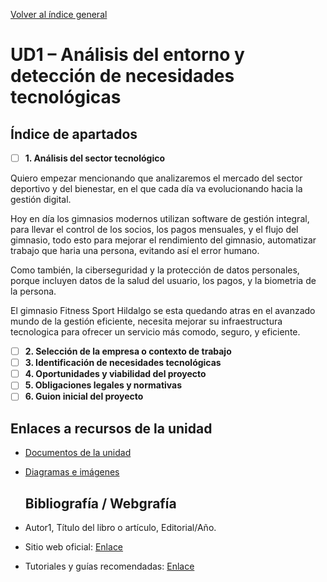 [Volver al índice general](../README.md)

# UD1 – Análisis del entorno y detección de necesidades tecnológicas

## Índice de apartados

- [ ] **1. Análisis del sector tecnológico**

Quiero empezar mencionando que analizaremos el mercado del sector deportivo y del bienestar, en el que cada día 
va evolucionando hacia la gestión digital.

Hoy en día los gimnasios modernos utilizan software de gestión integral, para llevar el control de los socios,
los pagos mensuales, y el flujo del gimnasio, todo esto para mejorar el rendimiento del gimnasio, automatizar
trabajo que haria una persona, evitando así el error humano.

Como también, la ciberseguridad y la protección de datos personales, porque incluyen datos de la salud del usuario,
los pagos, y la biometria de la persona.

El gimnasio Fitness Sport Hildalgo se esta quedando atras en el avanzado mundo de la gestión eficiente, necesita mejorar
su infraestructura tecnologica para ofrecer un servicio más comodo, seguro, y eficiente.


- [ ] **2. Selección de la empresa o contexto de trabajo**
- [ ] **3. Identificación de necesidades tecnológicas**
- [ ] **4. Oportunidades y viabilidad del proyecto**
- [ ] **5. Obligaciones legales y normativas**
- [ ] **6. Guion inicial del proyecto**

## Enlaces a recursos de la unidad

- [Documentos de la unidad](./documentos/)
- [Diagramas e imágenes](./img/)

  ## Bibliografía / Webgrafía 
- Autor1, Título del libro o artículo, Editorial/Año.
- Sitio web oficial: [Enlace](https://www.ejemplo.com)
- Tutoriales y guías recomendadas: [Enlace](https://www.ejemplo2.com)

